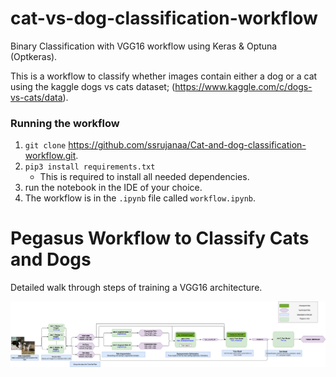 # cat-vs-dog-classification-workflow
Binary Classification with VGG16 workflow using Keras & Optuna (Optkeras).

This is a workflow to classify whether images contain either a dog or a cat using the kaggle dogs vs cats dataset; (https://www.kaggle.com/c/dogs-vs-cats/data). 

### Running the workflow
1. `git clone` https://github.com/ssrujanaa/Cat-and-dog-classification-workflow.git.
2. `pip3 install requirements.txt`
    - This is required to install all needed dependencies.
3. run the notebook in the IDE of your choice.
4. The workflow is in the `.ipynb` file called `workflow.ipynb`.


# Pegasus Workflow to Classify Cats and Dogs
Detailed walk through steps of training a VGG16 architecture.

![](img/DogVsCat.png)
